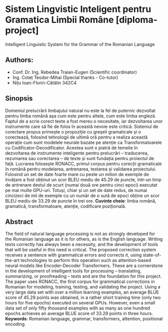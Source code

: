 # Sistem Lingvistic Inteligent pentru Gramatica Limbii Române [diploma-project]

Intelligent Linguistic System for the Grammar of the Romanian Language

## Authors:

* Conf. Dr. Ing. Rebedea Traian-Eugen (Scientific coordinator)
* Ing. Coteț Teodor-Mihai (Special thanks - Co-tutor)
* Nițu Ioan-Florin-Cătălin 342C4

## Sinopsis

Domeniul prelucrării limbajului natural nu este la fel de puternic dezvoltat pentru limba română așa cum este pentru altele, cum este limba engleză. Faptul de a scrie corect texte a fost mereu o necesitate, iar dezvoltarea unor instrumente care să fie de folos în această nevoie este critică. Sistemul de corectare propus primește o propoziție cu greșeli gramaticale și o corectează, folosind tehnologii de ultimă oră pentru a realiza această operație cum sunt modelele neurale bazate pe atenție ca Transformatoarele cu Codificator-Decodificator. Acestea sunt o piatră de temelie în dezvoltarea de instrumente inteligente pentru prelucrări – traducerea, rezumarea sau corectarea – de texte și sunt fundația pentru proiectul de față. Lucrarea folosește RONACC, primul corpus pentru corecții gramaticale în română pentru modelarea, antrenarea, testarea și validarea proiectului. Folosind un set de date foarte mare cu peste un milion de exemple de învățare a fost obținut un scor BLEU mediu de 45.29 de puncte, într-un timp de antrenare destul de scurt (numai două ore pentru cinci epoci) executat pe mai multe GPU-uri. Totuși, chiar și un set de date redus, de numai cincizeci de mii de exemple cu un număr de o sută de epoci obține un scor BLEU mediu de 33.29 de puncte în trei ore. **Cuvinte cheie**: limba română, gramatică, transformatoare, atenție, codificare pozițională.

## Abstract

The field of natural language processing is not as strongly developed for the Romanian language as it is for others, as is the English language. Writing texts correctly has always been a necessity, and the development of tools that will be useful in this need is critical. The proposed correction system receives a sentence with grammatical errors and corrects it, using state-of-the-art technologies to perform this operation such as attention-based neural models like Encoder-Decoder Transformers. These are a cornerstone in the development of intelligent tools for processing – translating, summarizing, or proofreading – texts and are the foundation for this project. The paper uses RONACC, the first corpus for grammatical corrections in Romanian for modeling, training, testing, and validating the project. Using a very large data set with over a million learning examples, an average BLUE score of 45.29 points was obtained, in a rather short training time (only two hours for five epochs) executed on several GPUs. However, even a small data set of only fifty thousand examples with as many as one hundred epochs achieves an average BLUE score of 33.29 points in three hours. **Keywords**: Romanian language, grammar, transformers, attention, positional encoding.
